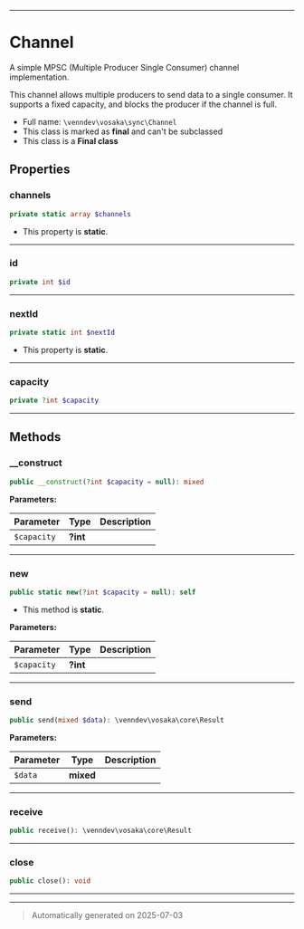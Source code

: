 ***

# Channel

A simple MPSC (Multiple Producer Single Consumer) channel implementation.

This channel allows multiple producers to send data to a single consumer.
It supports a fixed capacity, and blocks the producer if the channel is full.

* Full name: `\venndev\vosaka\sync\Channel`
* This class is marked as **final** and can't be subclassed
* This class is a **Final class**



## Properties


### channels



```php
private static array $channels
```



* This property is **static**.


***

### id



```php
private int $id
```






***

### nextId



```php
private static int $nextId
```



* This property is **static**.


***

### capacity



```php
private ?int $capacity
```






***

## Methods


### __construct



```php
public __construct(?int $capacity = null): mixed
```








**Parameters:**

| Parameter | Type | Description |
|-----------|------|-------------|
| `$capacity` | **?int** |  |





***

### new



```php
public static new(?int $capacity = null): self
```



* This method is **static**.




**Parameters:**

| Parameter | Type | Description |
|-----------|------|-------------|
| `$capacity` | **?int** |  |





***

### send



```php
public send(mixed $data): \venndev\vosaka\core\Result
```








**Parameters:**

| Parameter | Type | Description |
|-----------|------|-------------|
| `$data` | **mixed** |  |





***

### receive



```php
public receive(): \venndev\vosaka\core\Result
```












***

### close



```php
public close(): void
```












***


***
> Automatically generated on 2025-07-03
